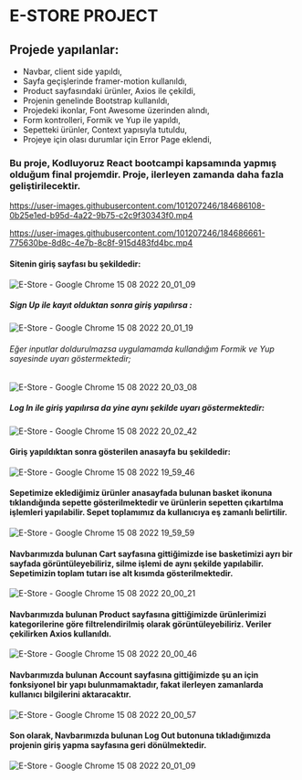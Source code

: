 # E-STORE PROJECT 

## Projede yapılanlar:
* Navbar, client side yapıldı,
* Sayfa geçişlerinde framer-motion kullanıldı,
* Product sayfasındaki ürünler, Axios ile çekildi,
* Projenin genelinde Bootstrap kullanıldı,
* Projedeki ikonlar, Font Awesome üzerinden alındı,
* Form kontrolleri, Formik ve Yup ile yapıldı,
* Sepetteki ürünler, Context yapısıyla tutuldu,
* Projeye için olası durumlar için Error Page eklendi,


### Bu proje, Kodluyoruz React bootcampi kapsamında yapmış olduğum final projemdir. Proje, ilerleyen zamanda daha fazla geliştirilecektir.


https://user-images.githubusercontent.com/101207246/184686108-0b25e1ed-b95d-4a22-9b75-c2c9f30343f0.mp4


https://user-images.githubusercontent.com/101207246/184686661-775630be-8d8c-4e7b-8c8f-915d483fd4bc.mp4


#### Sitenin giriş sayfası bu şekildedir:

![E-Store - Google Chrome 15 08 2022 20_01_09](https://user-images.githubusercontent.com/101207246/184682928-55196540-4e29-475e-a4d8-19c3a35cba27.png)

##### Sign Up ile kayıt olduktan sonra giriş yapılırsa :

![E-Store - Google Chrome 15 08 2022 20_01_19](https://user-images.githubusercontent.com/101207246/184683200-806f7074-00e2-478c-9857-2715337e4feb.png)

###### Eğer inputlar doldurulmazsa uygulamamda kullandığım Formik ve Yup sayesinde uyarı göstermektedir;

![E-Store - Google Chrome 15 08 2022 20_03_08](https://user-images.githubusercontent.com/101207246/184683395-4e0113bf-801c-4c6a-8e20-bf660051ab35.png)

##### Log In ile giriş yapılırsa da yine aynı şekilde uyarı göstermektedir:

![E-Store - Google Chrome 15 08 2022 20_02_42](https://user-images.githubusercontent.com/101207246/184683512-be69945e-44af-4c2b-b4c6-c74d2a6d0566.png)

#### Giriş yapıldıktan sonra gösterilen anasayfa bu şekildedir:

![E-Store - Google Chrome 15 08 2022 19_59_46](https://user-images.githubusercontent.com/101207246/184683769-8891a4fb-00ba-4faa-a1a2-2cb9e2a67f39.png)

#### Sepetimize eklediğimiz ürünler anasayfada bulunan basket ikonuna tıklandığında sepette gösterilmektedir ve ürünlerin sepetten çıkartılma işlemleri yapılabilir. Sepet toplamımız da kullanıcıya eş zamanlı belirtilir.

![E-Store - Google Chrome 15 08 2022 19_59_59](https://user-images.githubusercontent.com/101207246/184684080-480d7b8c-2185-4060-92db-a2fc2fc6cb43.png)

#### Navbarımızda bulunan Cart sayfasına gittiğimizde ise basketimizi ayrı bir sayfada görüntüleyebiliriz, silme işlemi de aynı şekilde yapılabilir. Sepetimizin toplam tutarı ise alt kısımda gösterilmektedir.

![E-Store - Google Chrome 15 08 2022 20_00_21](https://user-images.githubusercontent.com/101207246/184684707-1a645988-e6b0-42e2-9624-68a6c9864fb5.png)

#### Navbarımızda bulunan Product sayfasına gittiğimizde ürünlerimizi kategorilerine göre filtrelendirilmiş olarak görüntüleyebiliriz. Veriler çekilirken Axios kullanıldı.

![E-Store - Google Chrome 15 08 2022 20_00_46](https://user-images.githubusercontent.com/101207246/184684933-0fc88003-1476-478c-b72d-319b459a4327.png)

#### Navbarımızda bulunan Account sayfasına gittiğimizde şu an için fonksiyonel bir yapı bulunmamaktadır, fakat ilerleyen zamanlarda kullanıcı bilgilerini aktaracaktır.

![E-Store - Google Chrome 15 08 2022 20_00_57](https://user-images.githubusercontent.com/101207246/184685343-c1fe0b97-6636-46d5-b7dd-97f720c3fa30.png)

#### Son olarak, Navbarımızda bulunan Log Out butonuna tıkladığımızda projenin giriş yapma sayfasına geri dönülmektedir.

![E-Store - Google Chrome 15 08 2022 20_01_09](https://user-images.githubusercontent.com/101207246/184689153-31737614-1085-460c-8405-08729209028e.png)
